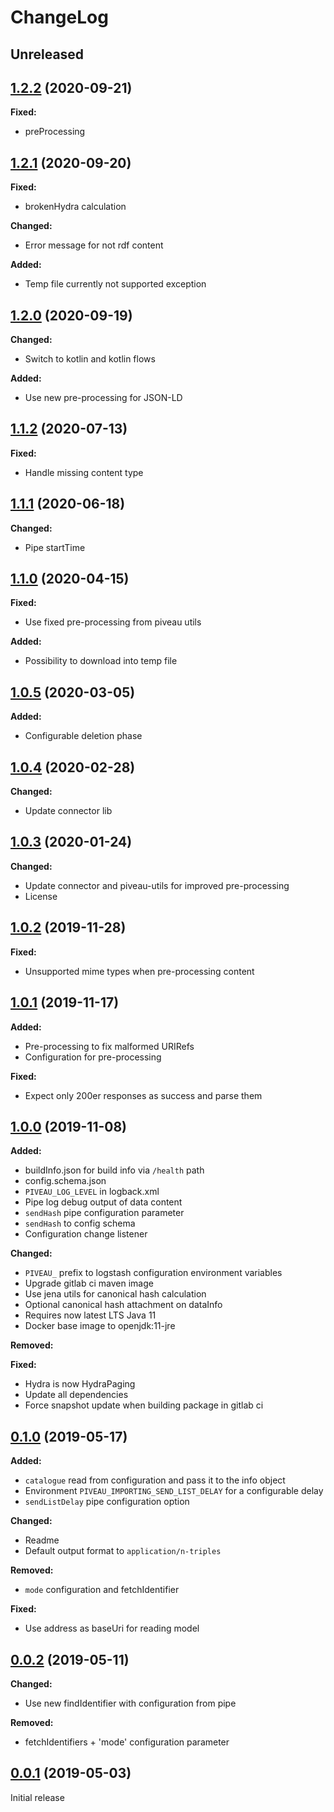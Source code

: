 # ChangeLog

## Unreleased

## [1.2.2](https://gitlab.fokus.fraunhofer.de/piveau/consus/piveau-consus-importing-rdf/tags/1.2.2) (2020-09-21)

**Fixed:**
* preProcessing

## [1.2.1](https://gitlab.fokus.fraunhofer.de/piveau/consus/piveau-consus-importing-rdf/tags/1.2.1) (2020-09-20)

**Fixed:**
* brokenHydra calculation

**Changed:**
* Error message for not rdf content

**Added:**
* Temp file currently not supported exception
 
## [1.2.0](https://gitlab.fokus.fraunhofer.de/piveau/consus/piveau-consus-importing-rdf/tags/1.2.0) (2020-09-19)

**Changed:**
* Switch to kotlin and kotlin flows

**Added:**
* Use new pre-processing for JSON-LD

## [1.1.2](https://gitlab.fokus.fraunhofer.de/piveau/consus/piveau-consus-importing-rdf/tags/1.1.2) (2020-07-13)

**Fixed:**
* Handle missing content type
 
## [1.1.1](https://gitlab.fokus.fraunhofer.de/viaduct/piveau-importing-rdf/tags/1.1.1) (2020-06-18)

**Changed:**
* Pipe startTime

## [1.1.0](https://gitlab.fokus.fraunhofer.de/viaduct/piveau-importing-rdf/tags/1.1.0) (2020-04-15)

**Fixed:**
* Use fixed pre-processing from piveau utils

**Added:**
* Possibility to download into temp file
  
## [1.0.5](https://gitlab.fokus.fraunhofer.de/viaduct/piveau-importing-rdf/tags/1.0.5) (2020-03-05)

**Added:**
* Configurable deletion phase

## [1.0.4](https://gitlab.fokus.fraunhofer.de/viaduct/piveau-importing-rdf/tags/1.0.4) (2020-02-28)

**Changed:**
* Update connector lib

## [1.0.3](https://gitlab.fokus.fraunhofer.de/viaduct/piveau-importing-rdf/tags/1.0.3) (2020-01-24)

**Changed:**
* Update connector and piveau-utils for improved pre-processing
* License

## [1.0.2](https://gitlab.fokus.fraunhofer.de/viaduct/piveau-importing-rdf/tags/1.0.2) (2019-11-28)

**Fixed:**
* Unsupported mime types when pre-processing content

## [1.0.1](https://gitlab.fokus.fraunhofer.de/viaduct/piveau-importing-rdf/tags/1.0.1) (2019-11-17)

**Added:**
* Pre-processing to fix malformed URIRefs
* Configuration for pre-processing

**Fixed:**
* Expect only 200er responses as success and parse them

## [1.0.0](https://gitlab.fokus.fraunhofer.de/viaduct/piveau-importing-rdf/tags/1.0.0) (2019-11-08)

**Added:**
* buildInfo.json for build info via `/health` path
* config.schema.json
* `PIVEAU_LOG_LEVEL` in logback.xml
* Pipe log debug output of data content
* `sendHash` pipe configuration parameter
* `sendHash` to config schema
* Configuration change listener
   
**Changed:**
* `PIVEAU_` prefix to logstash configuration environment variables
* Upgrade gitlab ci maven image
* Use jena utils for canonical hash calculation
* Optional canonical hash attachment on dataInfo
* Requires now latest LTS Java 11
* Docker base image to openjdk:11-jre

**Removed:**

**Fixed:**
* Hydra is now HydraPaging
* Update all dependencies
* Force snapshot update when building package in gitlab ci

## [0.1.0](https://gitlab.fokus.fraunhofer.de/viaduct/piveau-importing-rdf/tags/0.1.0) (2019-05-17)

**Added:**
* `catalogue` read from configuration and pass it to the info object
* Environment `PIVEAU_IMPORTING_SEND_LIST_DELAY` for a configurable delay
* `sendListDelay` pipe configuration option

**Changed:**
* Readme
* Default output format to `application/n-triples`

**Removed:**
* `mode` configuration and fetchIdentifier

**Fixed:**
* Use address as baseUri for reading model

## [0.0.2](https://gitlab.fokus.fraunhofer.de/viaduct/piveau-importing-rdf/tags/0.0.2) (2019-05-11)

**Changed:**
* Use new findIdentifier with configuration from pipe

**Removed:**
* fetchIdentifiers + 'mode' configuration parameter

## [0.0.1](https://gitlab.fokus.fraunhofer.de/viaduct/piveau-importing-rdf/tags/0.0.1) (2019-05-03)
Initial release